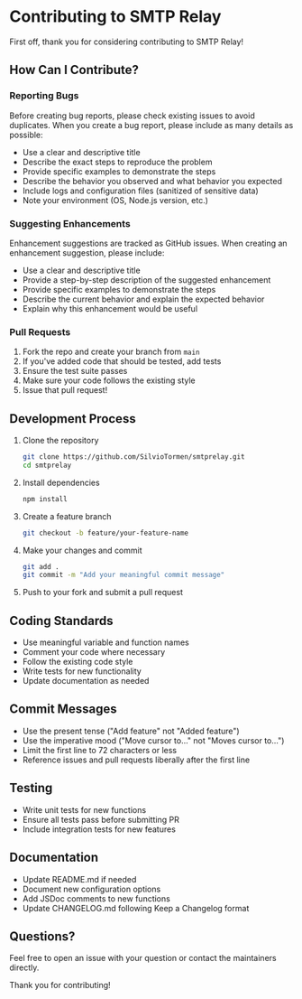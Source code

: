 # Contributing to SMTP Relay

First off, thank you for considering contributing to SMTP Relay! 

## How Can I Contribute?

### Reporting Bugs

Before creating bug reports, please check existing issues to avoid duplicates. When you create a bug report, please include as many details as possible:

- Use a clear and descriptive title
- Describe the exact steps to reproduce the problem
- Provide specific examples to demonstrate the steps
- Describe the behavior you observed and what behavior you expected
- Include logs and configuration files (sanitized of sensitive data)
- Note your environment (OS, Node.js version, etc.)

### Suggesting Enhancements

Enhancement suggestions are tracked as GitHub issues. When creating an enhancement suggestion, please include:

- Use a clear and descriptive title
- Provide a step-by-step description of the suggested enhancement
- Provide specific examples to demonstrate the steps
- Describe the current behavior and explain the expected behavior
- Explain why this enhancement would be useful

### Pull Requests

1. Fork the repo and create your branch from `main`
2. If you've added code that should be tested, add tests
3. Ensure the test suite passes
4. Make sure your code follows the existing style
5. Issue that pull request!

## Development Process

1. Clone the repository
   ```bash
   git clone https://github.com/SilvioTormen/smtprelay.git
   cd smtprelay
   ```

2. Install dependencies
   ```bash
   npm install
   ```

3. Create a feature branch
   ```bash
   git checkout -b feature/your-feature-name
   ```

4. Make your changes and commit
   ```bash
   git add .
   git commit -m "Add your meaningful commit message"
   ```

5. Push to your fork and submit a pull request

## Coding Standards

- Use meaningful variable and function names
- Comment your code where necessary
- Follow the existing code style
- Write tests for new functionality
- Update documentation as needed

## Commit Messages

- Use the present tense ("Add feature" not "Added feature")
- Use the imperative mood ("Move cursor to..." not "Moves cursor to...")
- Limit the first line to 72 characters or less
- Reference issues and pull requests liberally after the first line

## Testing

- Write unit tests for new functions
- Ensure all tests pass before submitting PR
- Include integration tests for new features

## Documentation

- Update README.md if needed
- Document new configuration options
- Add JSDoc comments to new functions
- Update CHANGELOG.md following Keep a Changelog format

## Questions?

Feel free to open an issue with your question or contact the maintainers directly.

Thank you for contributing!